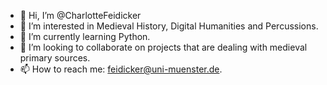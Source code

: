 - 👋 Hi, I’m @CharlotteFeidicker
- 👀 I’m interested in Medieval History, Digital Humanities and Percussions.
- 🌱 I’m currently learning Python.
- 💞️ I’m looking to collaborate on projects that are dealing with medieval primary sources.
- 📫 How to reach me: feidicker@uni-muenster.de.

<!---
CharlotteFeidicker/CharlotteFeidicker is a ✨ special ✨ repository because its `README.md` (this file) appears on your GitHub profile.
You can click the Preview link to take a look at your changes.
--->
